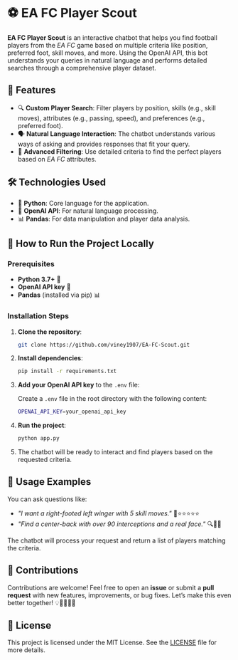 # ⚽ EA FC Player Scout

**EA FC Player Scout** is an interactive chatbot that helps you find football players from the *EA FC* game based on multiple criteria like position, preferred foot, skill moves, and more. Using the OpenAI API, this bot understands your queries in natural language and performs detailed searches through a comprehensive player dataset.

## 🚀 Features

- 🔍 **Custom Player Search**: Filter players by position, skills (e.g., skill moves), attributes (e.g., passing, speed), and preferences (e.g., preferred foot).
- 🗣️ **Natural Language Interaction**: The chatbot understands various ways of asking and provides responses that fit your query.
- 🎯 **Advanced Filtering**: Use detailed criteria to find the perfect players based on *EA FC* attributes.

## 🛠️ Technologies Used

- 🐍 **Python**: Core language for the application.
- 🤖 **OpenAI API**: For natural language processing.
- 📊 **Pandas**: For data manipulation and player data analysis.

## 📝 How to Run the Project Locally

### Prerequisites

- **Python 3.7+** 🐍
- **OpenAI API key** 🔑
- **Pandas** (installed via pip) 📊

### Installation Steps

1. **Clone the repository**:

   ```bash
   git clone https://github.com/viney1907/EA-FC-Scout.git
   ```

2. **Install dependencies**:

   ```bash
   pip install -r requirements.txt
   ```

3. **Add your OpenAI API key** to the `.env` file:

   Create a `.env` file in the root directory with the following content:

   ```bash
   OPENAI_API_KEY=your_openai_api_key
   ```

4. **Run the project**:

   ```bash
   python app.py
   ```

5. The chatbot will be ready to interact and find players based on the requested criteria.

## 💬 Usage Examples

You can ask questions like:

- *"I want a right-footed left winger with 5 skill moves."* 🦵⭐️⭐️⭐️⭐️⭐️
- *"Find a center-back with over 90 interceptions and a real face."* 🔍🙋‍♂️

The chatbot will process your request and return a list of players matching the criteria.

## 🤝 Contributions

Contributions are welcome! Feel free to open an **issue** or submit a **pull request** with new features, improvements, or bug fixes. Let’s make this even better together! 💡👨‍💻👩‍💻

## 📝 License

This project is licensed under the MIT License. See the [LICENSE](LICENSE) file for more details.

